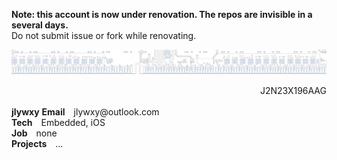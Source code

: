 <b>Note: this account is now under renovation. The repos are invisible in a several days.</b><br>
Do not submit issue or fork while renovating.<br>

<img src="github-header.png"></img><br>
<div dir='rtl'>J2N23X196AAG</div><br>
<b>jlywxy</b>
<b>Email</b>&emsp;jlywxy@outlook.com<br>
<b>Tech</b>&emsp;Embedded, iOS<br>
<b>Job</b>&emsp;none<br>
<b>Projects</b>&emsp;...<br>
